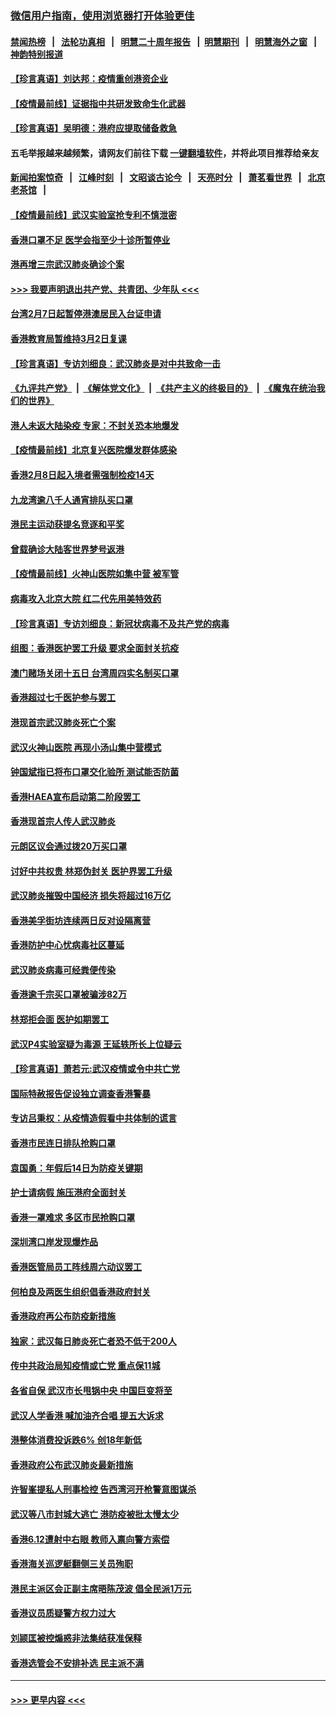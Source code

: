 ### [微信用户指南，使用浏览器打开体验更佳](https://github.com/gfw-breaker/banned-news1/blob/master/indexes/wechat-guide.md?t=0)
#### [禁闻热榜](热点新闻.md?t=0)  &nbsp;&nbsp;|&nbsp;&nbsp; [法轮功真相](https://github.com/gfw-breaker/truth/blob/master/README.md?t=0) &nbsp;&nbsp;|&nbsp;&nbsp; [明慧二十周年报告](https://github.com/gfw-breaker/mh-reports/blob/master/README.md?t=0) &nbsp;&nbsp;|&nbsp;&nbsp;[明慧期刊](https://github.com/gfw-breaker/mh-qikan) &nbsp;&nbsp;|&nbsp;&nbsp; [明慧海外之窗](https://github.com/gfw-breaker/mh-news/blob/master/README.md?t=0) &nbsp;&nbsp;|&nbsp;&nbsp; [神韵特别报道](https://github.com/gfw-breaker/mh-news/blob/master/shenyun.md?t=0)
#### [【珍言真语】刘达邦：疫情重创港资企业](../pages/nsc415/n11854274.md?t=02091633) 
#### [【疫情最前线】证据指中共研发致命生化武器](../pages/nsc415/n11853087.md?t=02091633) 
#### [【珍言真语】吴明德：港府应提取储备救急](../pages/nsc415/n11852734.md?t=02091633) 
#### 五毛举报越来越频繁，请网友们前往下载 [一键翻墙软件](https://github.com/gfw-breaker/ssr-accounts)，并将此项目推荐给亲友
#### [新闻拍案惊奇](https://github.com/gfw-breaker/banned-news1/blob/master/pages/link4.md) &nbsp;&nbsp;|&nbsp;&nbsp; [江峰时刻](https://github.com/gfw-breaker/banned-news1/blob/master/pages/link4.md) &nbsp;&nbsp;|&nbsp;&nbsp; [文昭谈古论今](https://github.com/gfw-breaker/banned-news1/blob/master/pages/link4.md) &nbsp;&nbsp;|&nbsp;&nbsp; [天亮时分](https://github.com/gfw-breaker/banned-news1/blob/master/pages/link4.md) &nbsp;&nbsp;|&nbsp;&nbsp; [萧茗看世界](https://github.com/gfw-breaker/banned-news1/blob/master/pages/link4.md) &nbsp;&nbsp;|&nbsp;&nbsp; [北京老茶馆](https://github.com/gfw-breaker/banned-news1/blob/master/pages/link4.md) &nbsp;&nbsp;|&nbsp;&nbsp; 
#### [【疫情最前线】武汉实验室抢专利不慎泄密](../pages/nsc415/n11850310.md?t=02091633) 
#### [香港口罩不足 医学会指至少十诊所暂停业](../pages/nsc415/n11850301.md?t=02091633) 
#### [港再增三宗武汉肺炎确诊个案](../pages/nsc415/n11850328.md?t=02091633) 
#### [>>> 我要声明退出共产党、共青团、少年队 <<<](https://github.com/begood0513/goodnews/blob/master/quit/letter.md) 
#### [台湾2月7日起暂停港澳居民入台证申请](../pages/nsc415/n11850304.md?t=02091633) 
#### [香港教育局暂维持3月2日复课](../pages/nsc415/n11850260.md?t=02091633) 
#### [【珍言真语】专访刘细良：武汉肺炎是对中共致命一击](../pages/nsc415/n11849934.md?t=02091633) 
#### [《九评共产党》](https://github.com/begood0513/9ping.md/blob/master/README.md) &nbsp;|&nbsp; [《解体党文化》](../../../../jtdwh.md/blob/master/README.md)  &nbsp;|&nbsp; [《共产主义的终极目的》](../../../../gczydzjmd.md/blob/master/README.md) &nbsp;|&nbsp; [《魔鬼在统治我们的世界》](../../../../mgztzwmdsj.md/blob/master/README.md) 
#### [港人未返大陆染疫 专家：不封关恐本地爆发](../pages/nsc415/n11848021.md?t=02091633) 
#### [【疫情最前线】北京复兴医院爆发群体感染](../pages/nsc415/n11847626.md?t=02091633) 
#### [香港2月8日起入境者需强制检疫14天](../pages/nsc415/n11847658.md?t=02091633) 
#### [九龙湾逾八千人通宵排队买口罩](../pages/nsc415/n11847647.md?t=02091633) 
#### [港民主运动获提名竞逐和平奖](../pages/nsc415/n11847633.md?t=02091633) 
#### [曾载确诊大陆客世界梦号返港](../pages/nsc415/n11847608.md?t=02091633) 
#### [【疫情最前线】火神山医院如集中营 被军管](../pages/nsc415/n11847524.md?t=02091633) 
#### [病毒攻入北京大院 红二代先用美特效药](../pages/nsc415/n11847427.md?t=02091633) 
#### [【珍言真语】专访刘细良：新冠状病毒不及共产党的病毒](../pages/nsc415/n11847164.md?t=02091633) 
#### [组图：香港医护罢工升级 要求全面封关抗疫](../pages/nsc415/n11844107.md?t=02091633) 
#### [澳门赌场关闭十五日 台湾周四实名制买口罩](../pages/nsc415/n11845083.md?t=02091633) 
#### [香港超过七千医护参与罢工](../pages/nsc415/n11845051.md?t=02091633) 
#### [港现首宗武汉肺炎死亡个案](../pages/nsc415/n11844998.md?t=02091633) 
#### [武汉火神山医院 再现小汤山集中营模式](../pages/nsc415/n11844763.md?t=02091633) 
#### [钟国斌指已将布口罩交化验所 测试能否防菌](../pages/nsc415/n11842783.md?t=02091633) 
#### [香港HAEA宣布启动第二阶段罢工](../pages/nsc415/n11842723.md?t=02091633) 
#### [香港现首宗人传人武汉肺炎](../pages/nsc415/n11842766.md?t=02091633) 
#### [元朗区议会通过拨20万买口罩](../pages/nsc415/n11842754.md?t=02091633) 
#### [讨好中共权贵 林郑伪封关 医护界罢工升级](../pages/nsc415/n11842359.md?t=02091633) 
#### [武汉肺炎摧毁中国经济 损失将超过16万亿](../pages/nsc415/n11839723.md?t=02091633) 
#### [香港美孚街坊连续两日反对设隔离营](../pages/nsc415/n11839962.md?t=02091633) 
#### [香港防护中心忧病毒社区蔓延](../pages/nsc415/n11839933.md?t=02091633) 
#### [武汉肺炎病毒可经粪便传染](../pages/nsc415/n11839939.md?t=02091633) 
#### [香港逾千宗买口罩被骗涉82万](../pages/nsc415/n11839914.md?t=02091633) 
#### [林郑拒会面 医护如期罢工](../pages/nsc415/n11839892.md?t=02091633) 
#### [武汉P4实验室疑为毒源 王延轶所长上位疑云](../pages/nsc415/n11835543.md?t=02091633) 
#### [【珍言真语】萧若元:武汉疫情或令中共亡党](../pages/nsc415/n11829394.md?t=02091633) 
#### [国际特赦报告促设独立调查香港警暴](../pages/nsc415/n11833845.md?t=02091633) 
#### [专访吕秉权：从疫情造假看中共体制的谎言](../pages/nsc415/n11833813.md?t=02091633) 
#### [香港市民连日排队抢购口罩](../pages/nsc415/n11833794.md?t=02091633) 
#### [袁国勇：年假后14日为防疫关键期](../pages/nsc415/n11831088.md?t=02091633) 
#### [护士请病假 施压港府全面封关](../pages/nsc415/n11831030.md?t=02091633) 
#### [香港一罩难求 多区市民抢购口罩](../pages/nsc415/n11831002.md?t=02091633) 
#### [深圳湾口岸发现爆炸品](../pages/nsc415/n11828802.md?t=02091633) 
#### [香港医管局员工阵线周六动议罢工](../pages/nsc415/n11828762.md?t=02091633) 
#### [何柏良及两医生组织倡香港政府封关](../pages/nsc415/n11828749.md?t=02091633) 
#### [香港政府再公布防疫新措施](../pages/nsc415/n11828716.md?t=02091633) 
#### [独家：武汉每日肺炎死亡者恐不低于200人](../pages/nsc415/n11828240.md?t=02091633) 
#### [传中共政治局知疫情或亡党 重点保11城](../pages/nsc415/n11828145.md?t=02091633) 
#### [各省自保 武汉市长甩锅中央 中国巨变将至](../pages/nsc415/n11828021.md?t=02091633) 
#### [武汉人学香港 喊加油齐合唱 提五大诉求](../pages/nsc415/n11827046.md?t=02091633) 
#### [港整体消费投诉跌6% 创18年新低](../pages/nsc415/n11817280.md?t=02091633) 
#### [香港政府公布武汉肺炎最新措施](../pages/nsc415/n11817152.md?t=02091633) 
#### [许智峯提私人刑事检控 告西湾河开枪警意图谋杀](../pages/nsc415/n11817132.md?t=02091633) 
#### [武汉等八市封城大逃亡 港防疫被批太慢太少](../pages/nsc415/n11817058.md?t=02091633) 
#### [香港6.12遭射中右眼 教师入禀向警方索偿](../pages/nsc415/n11814678.md?t=02091633) 
#### [香港海关巡逻艇翻侧三关员殉职](../pages/nsc415/n11814604.md?t=02091633) 
#### [港民主派区会正副主席晤陈茂波 倡全民派1万元](../pages/nsc415/n11814582.md?t=02091633) 
#### [香港议员质疑警方权力过大](../pages/nsc415/n11814560.md?t=02091633) 
#### [刘颕匡被控煽惑非法集结获准保释](../pages/nsc415/n11811727.md?t=02091633) 
#### [香港选管会不安排补选 民主派不满](../pages/nsc415/n11811691.md?t=02091633) 

----
#### [ >>> 更早内容 <<< ](../indexes/nsc415-earlier.md)
